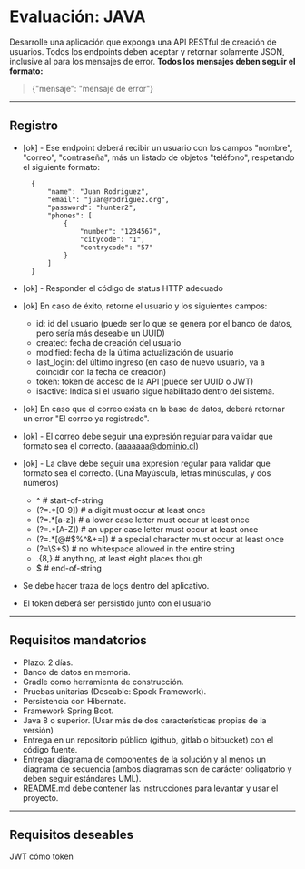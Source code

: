 # Evaluación: JAVA 

Desarrolle una aplicación que exponga una API RESTful de creación de usuarios.
Todos los endpoints deben aceptar y retornar solamente JSON, inclusive al para los mensajes de error.
**Todos los mensajes deben seguir el formato:**
> {"mensaje": "mensaje de error"}

***
## Registro

* [ok] - Ese endpoint deberá recibir un usuario con los campos "nombre", "correo", "contraseña", más un listado de objetos "teléfono", respetando el siguiente formato:

        {
            "name": "Juan Rodriguez",
            "email": "juan@rodriguez.org",
            "password": "hunter2",
            "phones": [
                {
                    "number": "1234567",
                    "citycode": "1",			
                    "contrycode": "57"
                }
            ]
        }

* [ok] - Responder el código de status HTTP adecuado
* [ok] En caso de éxito, retorne el usuario y los siguientes campos:
  * id: id del usuario (puede ser lo que se genera por el banco de datos, pero sería más deseable un UUID)
  * created: fecha de creación del usuario
  * modified: fecha de la última actualización de usuario
  * last_login: del último ingreso (en caso de nuevo usuario, va a coincidir con la fecha de creación)
  * token: token de acceso de la API (puede ser UUID o JWT)
  * isactive: Indica si el usuario sigue habilitado dentro del sistema.
* [ok] En caso que el correo exista en la base de datos, deberá retornar un error "El correo ya registrado".
* [ok] - El correo debe seguir una expresión regular para validar que formato sea el correcto. (aaaaaaa@dominio.cl)
* [ok] - La clave debe seguir una expresión regular para validar que formato sea el correcto. (Una Mayúscula, letras minúsculas, y dos números)
  * ^                 # start-of-string
  * (?=.*[0-9])       # a digit must occur at least once
  * (?=.*[a-z])       # a lower case letter must occur at least once
  * (?=.*[A-Z])       # an upper case letter must occur at least once
  * (?=.*[@#$%^&+=])  # a special character must occur at least once
  * (?=\S+$)          # no whitespace allowed in the entire string
  * .{8,}             # anything, at least eight places though
  * $                 # end-of-string
* Se debe hacer traza de logs dentro del aplicativo.
* El token deberá ser persistido junto con el usuario

***
## Requisitos mandatorios
* Plazo: 2 días.
* Banco de datos en memoria.
* Gradle como herramienta de construcción.
* Pruebas unitarias (Deseable: Spock Framework).
* Persistencia con Hibernate.
* Framework Spring Boot.
* Java 8 o superior. (Usar más de dos características propias de la versión)
* Entrega en un repositorio público (github, gitlab o bitbucket) con el código fuente.
* Entregar diagrama de componentes de la solución y al menos un diagrama de secuencia (ambos diagramas son de carácter obligatorio y deben seguir estándares UML).
* README.md debe contener las instrucciones para levantar y usar el proyecto.

***
## Requisitos deseables
JWT cómo token
